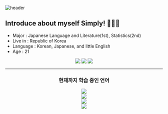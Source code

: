 ![header](https://capsule-render.vercel.app/api?type=cylinder&color=CCCCFF&height=150&section=header&text=Welcome%20to%20Be0m's%20GITHUB&fontSize=40&fontColor=333333&fontAlignY=40&desc=Hope%20you%20enjoy!&descSize=17&descAlignY=80)

## Introduce about myself Simply! 🧑🏻‍💻

- Major : Japanese Language and Literature(1st), Statistics(2nd)
- Live in : Republic of Korea
- Language : Korean, Japanese, and little English 
- Age : 21

<div align="center">
<a href="instagram.com/southgb" target="_blank"><img src="https://img.shields.io/badge/Instagram-E9967A?style=flat-square&logo=Instagram&logoColor=white"/></a>
<a href="blog.naver.com/mcuki" target="_blank"><img src="https://img.shields.io/badge/Naver BLOG-03C75A?style=flat-square&logo=Naver&logoColor=white"/></a>
<a href="https://steamcommunity.com/id/yeon2122" target="_blank"><img src="https://img.shields.io/badge/Steam Profile-000000?style=flat-square&logo=Steam&logoColor=white"/></a>
</div>

---
<div align='center'>
  <h3>현재까지 학습 중인 언어</h3>
  <a href="#" target="_blank"><img src="https://img.shields.io/badge/JavaScript-F7DF1E?style=flat-square&logo=Javascript&logoColor=white"/></a></br>
  <a href="#" target="_blank"><img src="https://img.shields.io/badge/CSS3-1572B6?style=flat-square&logo=CSS3&logoColor=white"/></a></br>
  <a href="#" target="_blank"><img src="https://img.shields.io/badge/Python-3776AB?style=flat-square&logo=Python&logoColor=white"/></a></br>
  <a href="#" target="_blank"><img src="https://img.shields.io/badge/Java-F80000?style=flat-square&logo=Oracle&logoColor=white"/></a></br>
  
  
